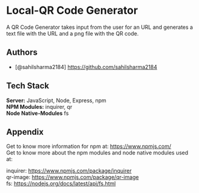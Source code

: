 
# Local-QR Code Generator

A QR Code Generator takes input from the user for an URL and generates a text file with the URL and a png file with the QR code.
## Authors

- [@sahilsharma2184] https://github.com/sahilsharma2184


## Tech Stack

**Server:** JavaScript, Node, Express, npm  
**NPM Modules:** inquirer, qr  
**Node Native-Modules** fs

## Appendix
Get to know more information for npm at: https://www.npmjs.com/   
Get to know more about the npm modules and node native modules used at:  

inquirer:  https://www.npmjs.com/package/inquirer  
qr-image:  https://www.npmjs.com/package/qr-image  
fs: https://nodejs.org/docs/latest/api/fs.html

